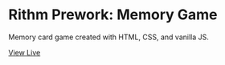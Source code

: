 # Rithm Prework: Memory Game

Memory card game created with HTML, CSS, and vanilla JS.

[View Live](https:///dia-nguyen.github.io/memory-game/)
